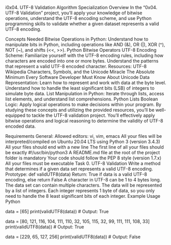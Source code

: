 i0x04. UTF-8 Validation
Algorithm Specialization
Overview
In the “0x04. UTF-8 Validation” project, you’ll apply your knowledge of bitwise operations, understand the UTF-8 encoding scheme, and use Python programming skills to validate whether a given dataset represents a valid UTF-8 encoding.

Concepts Needed
Bitwise Operations in Python:
Understand how to manipulate bits in Python, including operations like AND (&), OR (|), XOR (^), NOT (~), and shifts (<<, >>).
Python Bitwise Operators
UTF-8 Encoding Scheme:
Familiarize yourself with the UTF-8 encoding rules, including how characters are encoded into one or more bytes.
Understand the patterns that represent a valid UTF-8 encoded character.
Resources:
UTF-8 Wikipedia
Characters, Symbols, and the Unicode Miracle
The Absolute Minimum Every Software Developer Must Know About Unicode
Data Representation:
Learn how to represent and work with data at the byte level.
Understand how to handle the least significant bits (LSB) of integers to simulate byte data.
List Manipulation in Python:
Iterate through lists, access list elements, and understand list comprehensions.
Python Lists
Boolean Logic:
Apply logical operations to make decisions within your program.
By studying these concepts and utilizing the provided resources, you’ll be well-equipped to tackle the UTF-8 validation project. You’ll effectively apply bitwise operations and logical reasoning to determine the validity of UTF-8 encoded data.

Requirements
General:
Allowed editors: vi, vim, emacs
All your files will be interpreted/compiled on Ubuntu 20.04 LTS using Python 3 (version 3.4.3)
All your files should end with a new line
The first line of all your files should be exactly #!/usr/bin/python3
A README.md file at the root of the project folder is mandatory
Your code should follow the PEP 8 style (version 1.7.x)
All your files must be executable
Task
0. UTF-8 Validation
Write a method that determines if a given data set represents a valid UTF-8 encoding.
Prototype: def validUTF8(data)
Return: True if data is a valid UTF-8 encoding, else return False
A character in UTF-8 can be 1 to 4 bytes long.
The data set can contain multiple characters.
The data will be represented by a list of integers.
Each integer represents 1 byte of data, so you only need to handle the 8 least significant bits of each integer.
Example Usage
Python

data = [65]
print(validUTF8(data))  # Output: True

data = [80, 121, 116, 104, 111, 110, 32, 105, 115, 32, 99, 111, 111, 108, 33]
print(validUTF8(data))  # Output: True

data = [229, 65, 127, 256]
print(validUTF8(data))  # Output: False
